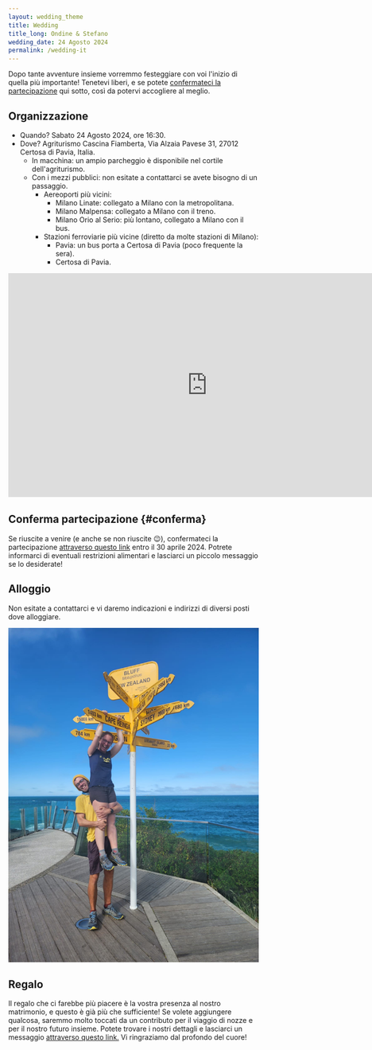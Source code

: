 ```yaml
---
layout: wedding_theme
title: Wedding
title_long: Ondine & Stefano
wedding_date: 24 Agosto 2024
permalink: /wedding-it
---
```


Dopo tante avventure insieme vorremmo festeggiare con voi l'inizio di quella più importante!
Tenetevi liberi, e se potete [confermateci la partecipazione](#conferma) qui sotto, così
da potervi accogliere al meglio.

## Organizzazione

- Quando? Sabato 24 Agosto 2024, ore 16:30.
- Dove? Agriturismo Cascina Fiamberta, Via Alzaia Pavese 31, 27012 Certosa di Pavia, Italia.
  - In macchina: un ampio parcheggio è disponibile nel cortile dell'agriturismo.
  - Con i mezzi pubblici: non esitate a contattarci se avete bisogno di un passaggio.
    - Aereoporti più vicini:
      - Milano Linate: collegato a Milano con la metropolitana.
      - Milano Malpensa: collegato a Milano con il treno.
      - Milano Orio al Serio: più lontano, collegato a Milano con il bus.
    - Stazioni ferroviarie più vicine (diretto da molte stazioni di Milano):
      - Pavia: un bus porta a Certosa di Pavia (poco frequente la sera).
      - Certosa di Pavia.
 
<iframe src="https://www.google.com/maps/embed?pb=!1m18!1m12!1m3!1d2808.1063985980995!2d9.12603687682969!3d45.26585994664976!2m3!1f0!2f0!3f0!3m2!1i1024!2i768!4f13.1!3m3!1m2!1s0x4786d8b89ac4d1d5%3A0xcceb235ba139b5b9!2sAgriturismo%20Cascina%20FIAMBERTA!5e0!3m2!1sen!2sat!4v1702585676552!5m2!1sen!2sat" width="800" height="450" style="border:0;" allowfullscreen="" loading="lazy" referrerpolicy="no-referrer-when-downgrade"></iframe>



## Conferma partecipazione {#conferma}

Se riuscite a venire (e anche se non riuscite 😉), confermateci la partecipazione 
[attraverso questo link](https://docs.google.com/forms/d/e/1FAIpQLSe9zNCWWGaaH4DYbEGRtSXPWIFe17hMcJD6UFUNsbGItwdbsg/viewform?usp=sf_link) entro il 30 aprile 2024.
Potrete informarci di eventuali restrizioni alimentari e lasciarci un piccolo messaggio se lo desiderate!

## Alloggio

Non esitate a contattarci e vi daremo indicazioni e indirizzi di diversi posti dove alloggiare.

![](/assets/wedding_main_photo.jpg)

## Regalo

Il regalo che ci farebbe più piacere è la vostra presenza al nostro matrimonio, e questo è già più che sufficiente!
Se volete aggiungere qualcosa, saremmo molto toccati da un contributo per il viaggio di nozze e per il nostro futuro insieme.
Potete trovare i nostri dettagli e lasciarci un messaggio [attraverso questo link.](https://docs.google.com/forms/d/e/1FAIpQLSdVuDnrX9amj0AdRnc4_zaBlZO92A2GxR2uK33NTl3BSh2YGQ/viewform?usp=pp_url) Vi ringraziamo dal profondo del cuore!

